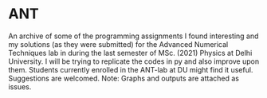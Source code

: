 # ANT
An archive of some of the programming assignments I found interesting and my solutions (as they were submitted) for the Advanced Numerical Techniques lab in during the last semester of MSc. (2021) Physics at Delhi University. I will be trying to replicate the codes in py and also improve upon them. Students currently enrolled in the ANT-lab at DU might find it useful. Suggestions are welcomed. 
Note: Graphs and outputs are attached as issues.
